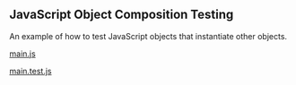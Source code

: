 ## JavaScript Object Composition Testing

An example of how to test JavaScript objects that instantiate other objects.

[main.js](main.js)

[main.test.js](main.test.js)
